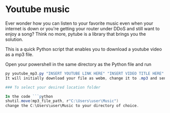 # Youtube music

Ever wonder how you can listen to your favorite music even when your internet is down or you're getting your router under DDoS and still want to enjoy a song? Think no more, pytube is a library that brings you the solution.

This is a quick Python script that enables you to download a youtube video as a mp3 file.

Open your powershell in the same directory as the Python file and run 
```powershell
py youtube_mp3.py "INSERT YOUTUBE LINK HERE" "INSERT VIDEO TITLE HERE"
It will initially download your file as webm, change it to .mp3 and send it to your desired location folder.

### To select your desired location folder

In the code ```python
shutil.move(mp3_file_path, r"C:\Users\user\Music") 
change the C:\Users\user\Music to your directory of choice.